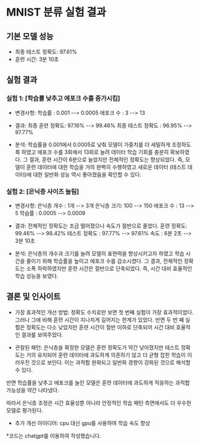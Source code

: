# MNIST 분류 실험 결과

## 기본 모델 성능
- 최종 테스트 정확도: 97.61%
- 훈련 시간: 3분 10초

## 실험 결과
### 실험 1: [학습률 낮추고 에포크 수를 증가시킴]
- 변경사항: 
학습률 : 0.001 --> 0.0005
에포크 수 : 3 --> 13

- 결과:
최종 훈련 정확도: 97.16% --> 99.46%
최종 테스트 정확도 : 96.95% --> 97.77%

- 분석:
학습률을 0.001에서 0.0005로 낮춰 모델이 가중치를 더 세밀하게 조정하도록 하였고 에포크 수를 3회에서 13회로 늘려 데이터 학습 기회를 충분히 확보하였다. 그 결과, 훈련 시간이 6분으로 늘었지만 전체적인 정확도는 향상되었다. 즉, 모델이 훈련 데이터에 대한 학습을 거의 완벽히 수행하였고 새로운 데이터 (테스트 데이터)에 대한 일반화 성능 역시 좋아졌음을 확인할 수 있다.

### 실험 2: [은닉층 사이즈 늘림]
- 변경사항:
은닉층 개수 : 1개 --> 3개
은닉층 크기: 100 --> 150 
에포크 수 : 13 --> 5
학슴률 : 0.0005 --> 0.0009

- 결과: 전체적인 정확도는 조금 떨어졌으나 속도가 절반으로 줄었다.
훈련 정확도: 99.46% --> 98.42%
테스트 정확도 : 97.77% --> 97.61%
속도 : 6분 2초 --> 3분 10초

- 분석:
은닉층의 개수과 크기를 늘려 모델의 표현력을 향상시키고자 하였고 학습 시간을 줄이기 위해 학습률을 높이고 에포크 수를 감소시켰다. 그 결과, 전체적인 정확도는 소폭 하락하였지만 훈련 시간은 절반으로 단축되었다. 즉, 시간 대비 효율적인 학습 성능을 보였다.
 

## 결론 및 인사이트
- 가장 효과적인 개선 방법: 정확도 수치로만 보면 첫 번째 실험이 가장 효과적이었다. 그러나 그에 비해 훈련 시간이 지나치게 길어지는 한계가 있었다. 반면 두 번 째 실험은 정확도는 다소 낮았지만 훈련 시간이 절반 이하로 단축되어 시간 대비 효율적인 결과를 보여주었다. 

- 관찰된 패턴: 
은닉층을 확장한 모델은 훈련 정확도가 약간 낮아졌지만 테스트 정확도는 거의 유지되어 훈련 데이터에 과도하게 의존하기 않고 더 균형 잡힌 학습이 이러우진 것으로 보인다. 이는 과적합 완화되고 일반화 경향이 강화된 것으로 해석할 수 있다.

반면 학습률을 낮추고 에포크를 늘린 모델은 훈련 데이터에 과도하게 적응하는 과적합 가능성을 약간 나타냈다. 

따라서 은닉층 조정은 시간 효율성뿐 아니라 안정적인 학습 패턴 측면에서도 더 우수한 모델로 평가된다.

- 추가 개선 아이디어:
cpu 대신 gpu를 사용하여 학습 속도 향상

*코드는 chatgpt를 이용하여 작성했습니다.